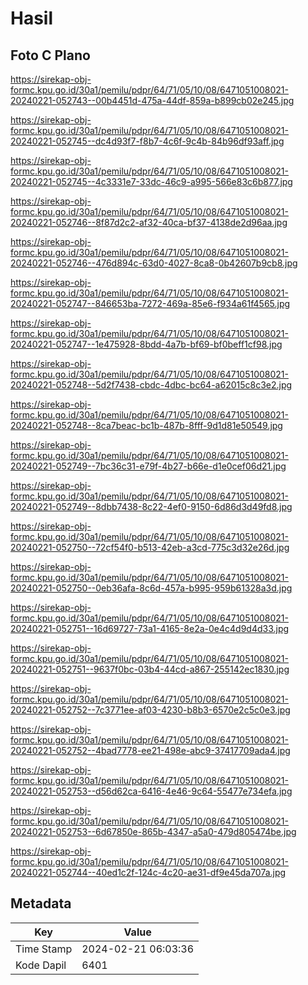 # Hasil

## Foto C Plano

https://sirekap-obj-formc.kpu.go.id/30a1/pemilu/pdpr/64/71/05/10/08/6471051008021-20240221-052743--00b4451d-475a-44df-859a-b899cb02e245.jpg

https://sirekap-obj-formc.kpu.go.id/30a1/pemilu/pdpr/64/71/05/10/08/6471051008021-20240221-052745--dc4d93f7-f8b7-4c6f-9c4b-84b96df93aff.jpg

https://sirekap-obj-formc.kpu.go.id/30a1/pemilu/pdpr/64/71/05/10/08/6471051008021-20240221-052745--4c3331e7-33dc-46c9-a995-566e83c6b877.jpg

https://sirekap-obj-formc.kpu.go.id/30a1/pemilu/pdpr/64/71/05/10/08/6471051008021-20240221-052746--8f87d2c2-af32-40ca-bf37-4138de2d96aa.jpg

https://sirekap-obj-formc.kpu.go.id/30a1/pemilu/pdpr/64/71/05/10/08/6471051008021-20240221-052746--476d894c-63d0-4027-8ca8-0b42607b9cb8.jpg

https://sirekap-obj-formc.kpu.go.id/30a1/pemilu/pdpr/64/71/05/10/08/6471051008021-20240221-052747--846653ba-7272-469a-85e6-f934a61f4565.jpg

https://sirekap-obj-formc.kpu.go.id/30a1/pemilu/pdpr/64/71/05/10/08/6471051008021-20240221-052747--1e475928-8bdd-4a7b-bf69-bf0beff1cf98.jpg

https://sirekap-obj-formc.kpu.go.id/30a1/pemilu/pdpr/64/71/05/10/08/6471051008021-20240221-052748--5d2f7438-cbdc-4dbc-bc64-a62015c8c3e2.jpg

https://sirekap-obj-formc.kpu.go.id/30a1/pemilu/pdpr/64/71/05/10/08/6471051008021-20240221-052748--8ca7beac-bc1b-487b-8fff-9d1d81e50549.jpg

https://sirekap-obj-formc.kpu.go.id/30a1/pemilu/pdpr/64/71/05/10/08/6471051008021-20240221-052749--7bc36c31-e79f-4b27-b66e-d1e0cef06d21.jpg

https://sirekap-obj-formc.kpu.go.id/30a1/pemilu/pdpr/64/71/05/10/08/6471051008021-20240221-052749--8dbb7438-8c22-4ef0-9150-6d86d3d49fd8.jpg

https://sirekap-obj-formc.kpu.go.id/30a1/pemilu/pdpr/64/71/05/10/08/6471051008021-20240221-052750--72cf54f0-b513-42eb-a3cd-775c3d32e26d.jpg

https://sirekap-obj-formc.kpu.go.id/30a1/pemilu/pdpr/64/71/05/10/08/6471051008021-20240221-052750--0eb36afa-8c6d-457a-b995-959b61328a3d.jpg

https://sirekap-obj-formc.kpu.go.id/30a1/pemilu/pdpr/64/71/05/10/08/6471051008021-20240221-052751--16d69727-73a1-4165-8e2a-0e4c4d9d4d33.jpg

https://sirekap-obj-formc.kpu.go.id/30a1/pemilu/pdpr/64/71/05/10/08/6471051008021-20240221-052751--9637f0bc-03b4-44cd-a867-255142ec1830.jpg

https://sirekap-obj-formc.kpu.go.id/30a1/pemilu/pdpr/64/71/05/10/08/6471051008021-20240221-052752--7c3771ee-af03-4230-b8b3-6570e2c5c0e3.jpg

https://sirekap-obj-formc.kpu.go.id/30a1/pemilu/pdpr/64/71/05/10/08/6471051008021-20240221-052752--4bad7778-ee21-498e-abc9-37417709ada4.jpg

https://sirekap-obj-formc.kpu.go.id/30a1/pemilu/pdpr/64/71/05/10/08/6471051008021-20240221-052753--d56d62ca-6416-4e46-9c64-55477e734efa.jpg

https://sirekap-obj-formc.kpu.go.id/30a1/pemilu/pdpr/64/71/05/10/08/6471051008021-20240221-052753--6d67850e-865b-4347-a5a0-479d805474be.jpg

https://sirekap-obj-formc.kpu.go.id/30a1/pemilu/pdpr/64/71/05/10/08/6471051008021-20240221-052744--40ed1c2f-124c-4c20-ae31-df9e45da707a.jpg


## Metadata

| Key        | Value               |
| ---------- | ------------------- |
| Time Stamp | 2024-02-21 06:03:36 |
| Kode Dapil | 6401                |



